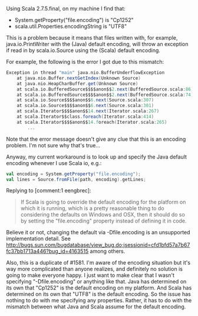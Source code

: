 Using Scala 2.7.5.final, on my machine I find that:

 * System.getProperty("file.encoding")  is "Cp1252"
 * scala.util.Properties.encodingString is "UTF8" 

This is a problem because it means that files written with, for example, java.io.PrintWriter with the (Java) default encoding, will throw an exception if read in by scala.io.Source using the (Scala) default encoding.

For example, the following is the error I got due to this mismatch:

```scala
Exception in thread "main" java.nio.BufferUnderflowException
	at java.nio.Buffer.nextGetIndex(Unknown Source)
	at java.nio.HeapCharBuffer.get(Unknown Source)
	at scala.io.BufferedSource$$$$anon$$2.next(BufferedSource.scala:86)
	at scala.io.BufferedSource$$$$anon$$2.next(BufferedSource.scala:74)
	at scala.io.Source$$$$anon$$6.next(Source.scala:307)
	at scala.io.Source$$$$anon$$6.next(Source.scala:301)
	at scala.Iterator$$$$anon$$14.next(Iterator.scala:267)
	at scala.Iterator$$class.foreach(Iterator.scala:414)
	at scala.Iterator$$$$anon$$14.foreach(Iterator.scala:265)
        ...
```
Note that the error message doesn't give any clue that this is an encoding problem. I'm not sure why that's true...

Anyway, my current workaround is to look up and specify the Java default encoding whenever I use Scala io, e.g.:
```scala
val encoding = System.getProperty("file.encoding");
val lines = Source.fromFile(path, encoding).getLines;
```
Replying to [comment:1 eengbrec]:
> If Scala is going to override the default encoding for the platform on which it is running, which is a pretty reasonable thing to do considering the defaults on Windows and OSX, then it should do so by setting the "file.encoding" property instead of defining it in code.

Believe it or not, changing the default via -Dfile.encoding is an unsupported implementation detail.  See http://bugs.sun.com/bugdatabase/view_bug.do;jsessionid=cfd1bfd57a7b67fc37bb1713a446?bug_id=4163515 among others.

Also, this is a duplicate of #1581.  I'm aware of the encoding situation but it's way more complicated than anyone realizes, and definitely no solution is going to make everyone happy.
I just want to make clear that I wasn't specifying "-Dfile.encoding" or anything like that. Java has determined on its own that "Cp1252" is the default encoding on my platform. And Scala has determined on its own that "UTF8" is the default encoding. So the issue has nothing to do with me specifying any properties. Rather, it has to do with the mismatch between what Java and Scala assume for the default encoding.
